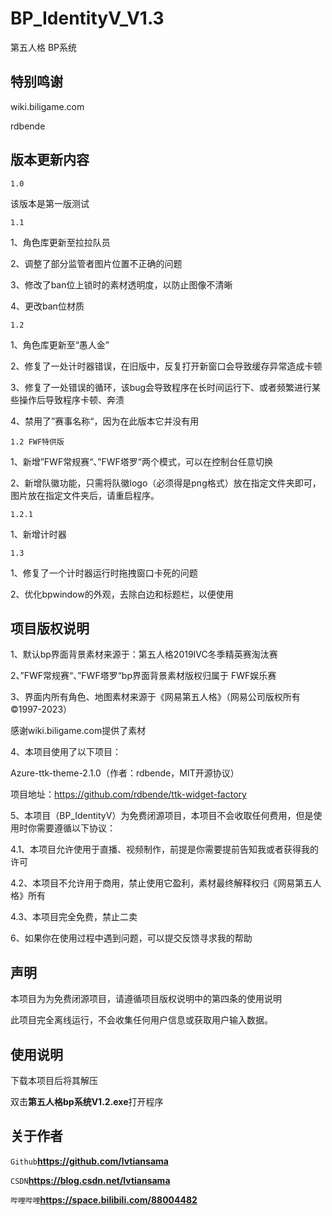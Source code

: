 # BP_IdentityV_V1.3

第五人格 BP系统

## 特别鸣谢
wiki.biligame.com

rdbende


## 版本更新内容

`1.0`

该版本是第一版测试

`1.1`

1、角色库更新至拉拉队员

2、调整了部分监管者图片位置不正确的问题

3、修改了ban位上锁时的素材透明度，以防止图像不清晰

4、更改ban位材质

`1.2`

1、角色库更新至“愚人金”

2、修复了一处计时器错误，在旧版中，反复打开新窗口会导致缓存异常造成卡顿

3、修复了一处错误的循环，该bug会导致程序在长时间运行下、或者频繁进行某些操作后导致程序卡顿、奔溃

4、禁用了”赛事名称“，因为在此版本它并没有用

`1.2 FWF特供版`

1、新增”FWF常规赛“、”FWF塔罗“两个模式，可以在控制台任意切换

2、新增队徽功能，只需将队徽logo（必须得是png格式）放在指定文件夹即可，图片放在指定文件夹后，请重启程序。

`1.2.1`

1、新增计时器

`1.3`

1、修复了一个计时器运行时拖拽窗口卡死的问题

2、优化bpwindow的外观，去除白边和标题栏，以便使用

## 项目版权说明

1、默认bp界面背景素材来源于：第五人格2019IVC冬季精英赛淘汰赛

2、”FWF常规赛“、”FWF塔罗“bp界面背景素材版权归属于 FWF娱乐赛

3、界面内所有角色、地图素材来源于《网易第五人格》（网易公司版权所有 ©1997-2023）

  感谢wiki.biligame.com提供了素材

4、本项目使用了以下项目：

  Azure-ttk-theme-2.1.0（作者：rdbende，MIT开源协议）

  项目地址：https://github.com/rdbende/ttk-widget-factory

5、本项目（BP_IdentityV）为免费闭源项目，本项目不会收取任何费用，但是使用时你需要遵循以下协议：

  4.1、本项目允许使用于直播、视频制作，前提是你需要提前告知我或者获得我的许可

  4.2、本项目不允许用于商用，禁止使用它盈利，素材最终解释权归《网易第五人格》所有

  4.3、本项目完全免费，禁止二卖

6、如果你在使用过程中遇到问题，可以提交反馈寻求我的帮助


## 声明

本项目为为免费闭源项目，请遵循项目版权说明中的第四条的使用说明

此项目完全离线运行，不会收集任何用户信息或获取用户输入数据。


## 使用说明

下载本项目后将其解压

双击**第五人格bp系统V1.2.exe**打开程序

## 关于作者

`Github`**https://github.com/lvtiansama**

`CSDN`**https://blog.csdn.net/lvtiansama**

`哔哩哔哩`**https://space.bilibili.com/88004482**